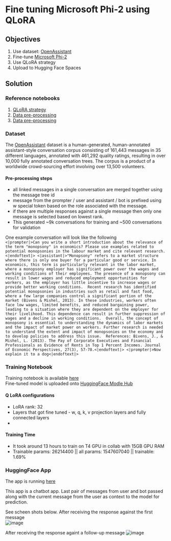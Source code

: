 # Fine tuning Microsoft Phi-2 using QLoRA

## Objectives
1. Use dataset: [OpenAssistant](https://huggingface.co/datasets/OpenAssistant/oasst1?row=0)
2. Fine-tune [Microsoft Phi-2](https://huggingface.co/microsoft/phi-2)
3. Use QLoRA strategy
4. Upload to Hugging Face Spaces

## Solution

### Reference notebooks
1. [QLoRA strategy](https://github.com/mshumer/gpt-llm-trainer/blob/main/One_Prompt___Fine_Tuned_LLaMA_2.ipynb)
2. [Data pre-processing](https://github.com/LAION-AI/Open-Assistant/blob/main/notebooks/openassistant-oasst1/getting-started.ipynb)
3. [Data pre-processing](https://huggingface.co/dfurman/Falcon-7B-Chat-v0.1/blob/main/finetune_falcon7b_oasst1_with_bnb_peft.ipynb)

### Dataset

The [OpenAssistant](https://huggingface.co/datasets/OpenAssistant/oasst1?row=0) dataset is a human-generated, human-annotated assistant-style conversation corpus consisting of 161,443 messages in 35 different languages, annotated with 461,292 quality ratings, resulting in over 10,000 fully annotated conversation trees. The corpus is a product of a worldwide crowd-sourcing effort involving over 13,500 volunteers.

#### Pre-processing steps
- all linked messages in a single conversation are merged together using the message tree id
- message from the prompter / user and assistant / bot is prefixed using w special token based on the role associated with the message.
- if there are multiple responses against a single message then only one message is selected based on lowest rank.
- This generated ~9k conversations for training and ~500 conversations for validation  

One example conversation will look like the following  
`<|prompter|>Can you write a short introduction about the relevance of the term "monopsony" in economics? Please use examples related to potential monopsonies in the labour market and cite relevant research.<|endoftext|>
<|assistant|>"Monopsony" refers to a market structure where there is only one buyer for a particular good or service. In economics, this term is particularly relevant in the labor market, where a monopsony employer has significant power over the wages and working conditions of their employees. The presence of a monopsony can result in lower wages and reduced employment opportunities for workers, as the employer has little incentive to increase wages or provide better working conditions.  Recent research has identified potential monopsonies in industries such as retail and fast food, where a few large companies control a significant portion of the market (Bivens & Mishel, 2013). In these industries, workers often face low wages, limited benefits, and reduced bargaining power, leading to a situation where they are dependent on the employer for their livelihood. This dependence can result in further suppression of wages and a decline in working conditions.  Overall, the concept of monopsony is essential to understanding the dynamics of labor markets and the impact of market power on workers. Further research is needed to understand the extent and impact of monopsonies on the economy and to develop policies to address this issue.  References: Bivens, J., & Mishel, L. (2013). The Pay of Corporate Executives and Financial Professionals as Evidence of Rents in Top 1 Percent Incomes. Journal of Economic Perspectives, 27(3), 57-78.<|endoftext|>
<|prompter|>Now explain it to a dog<|endoftext|>`

### Training Notebook

Training notebook is available [here](https://github.com/sayanbanerjee32/ms-phi2-qlora-oasst1/blob/main/ms_phi2_fine_tune_q_lora.ipynb)  
Fine-tuned model is uploaded onto [HuggingFace Modle Hub](https://huggingface.co/sayanbanerjee32/ms-phi2-qlora-oasst1)

#### Q LoRA configurations
- LoRA rank: 32
- Layers that got fine tuned - w, q, k, v projection layers and fully connected layers
- 

#### Training Time
- It took around 13 hours to train on T4 GPU in collab with 15GB GPU RAM
- Trainable params: 26214400 || all params: 1547607040 || trainable: 1.69%


### HuggingFace App

The app is running [here](https://huggingface.co/spaces/sayanbanerjee32/askme-ms-phi2-qlora-oasst1)

This app is a chatbot app. Last pair of messages from user and bot passed along with the current message from the user as context to the model for prediction.

See scheen shots below. 
After receiving the response against the first message  
![image](https://github.com/user-attachments/assets/beba3c59-460f-41cf-873d-8caec568c365)

After receiving the response againt a follow-up message
![image](https://github.com/user-attachments/assets/fca79952-f39c-4b89-aaf0-b50b7ceac68b)

